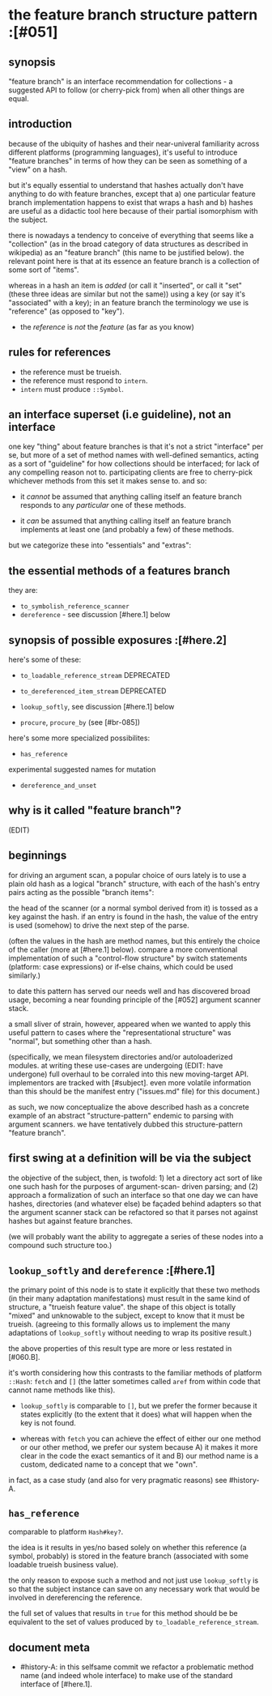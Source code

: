 # the feature branch structure pattern :[#051]

## synopsis

"feature branch" is an interface recommendation for collections -
a suggested API to follow (or cherry-pick from) when all other things
are equal.




## introduction

because of the ubiquity of hashes and their near-univeral familiarity
across different platforms (programming languages), it's useful to
introduce "feature branches" in terms of how they can be seen as
something of a "view" on a hash.

but it's equally essential to understand that hashes actually don't
have anything to do with feature branches, except that a) one particular
feature branch implementation happens to exist that wraps a hash and
b) hashes are useful as a didactic tool here because of their partial
isomorphism with the subject.

there is nowadays a tendency to conceive of everything that seems like
a "collection" (as in the broad category of data structures as described
in wikipedia) as an "feature branch" (this name to be justified below).
the relevant point here is that at its essence an feature branch is a
collection of some sort of "items".

whereas in a hash an item is *added* (or call it "inserted", or call it
"set" (these three ideas are similar but not the same)) using a key (or
say it's "associated" with a key); in an feature branch the terminology
we use is "reference" (as opposed to "key").

  - the *reference* is *not* the *feature* (as far as you know)




## rules for references

  - the reference must be trueish.
  - the reference must respond to `intern`.
  - `intern` must produce `::Symbol`.




## an interface superset (i.e guideline), not an interface

one key "thing" about feature branches is that it's not a strict
"interface" per se, but more of a set of method names with well-defined
semantics, acting as a sort of "guideline" for how collections should
be interfaced; for lack of any compelling reason not to. participating
clients are free to cherry-pick whichever methods from this set it makes
sense to. and so:

  - it *cannot* be assumed that anything calling itself an feature branch
    responds to any *particular* one of these methods.

  - it *can* be assumed that anything calling itself an feature branch
    implements at least one (and probably a few) of these methods.

but we categorize these into "essentials" and "extras":




## the essential methods of a features branch

they are:

  - `to_symbolish_reference_scanner`
  - `dereference` - see discussion [#here.1] below





## synopsis of possible exposures  :[#here.2]

here's some of these:

  - `to_loadable_reference_stream`
     DEPRECATED

  - `to_dereferenced_item_stream`
     DEPRECATED

  - `lookup_softly`, see discussion [#here.1] below

  - `procure`, `procure_by` (see [#br-085])

here's some more specialized possibilites:

  - `has_reference`

experimental suggested names for mutation

  - `dereference_and_unset`





## why is it called "feature branch"?

(EDIT)




## beginnings

for driving an argument scan, a popular choice of ours lately is
to use a plain old hash as a logical "branch" structure, with each
of the hash's entry pairs acting as the possible "branch items":

the head of the scanner (or a normal symbol derived from it) is
tossed as a key against the hash. if an entry is found in the hash,
the value of the entry is used (somehow) to drive the next step of
the parse.

(often the values in the hash are method names, but this entirely
the choice of the caller (more at [#here.1] below). compare a more conventional implementation
of such a "control-flow structure" by switch statements (platform:
case expressions) or if-else chains, which could be used similarly.)

to date this pattern has served our needs well and has discovered
broad usage, becoming a near founding principle of the [#052]
argument scanner stack.

a small sliver of strain, however, appeared when we wanted to apply
this useful pattern to cases where the "representational structure"
was "normal", but something other than a hash.

(specifically, we mean filesystem directories and/or autoloaderized
modules. at writing these use-cases are undergoing (EDIT: have undergone) full overhaul to
be corraled into this new moving-target API. implementors are tracked
with [#subject]. even more volatile information than this should be
the manifest entry ("issues.md" file) for this document.)

as such, we now conceptualize the above described hash as a concrete
example of an abstract "structure-pattern" endemic to parsing with
argument scanners. we have tentatively dubbed this structure-pattern
"feature branch".




## first swing at a definition will be via the subject

the objective of the subject, then, is twofold: 1) let a directory
act sort of like one such hash for the purposes of argument-scan-
driven parsing; and (2) approach a formalization of such an
interface so that one day we can have hashes, directories (and
whatever else) be façaded behind adapters so that the argument
scanner stack can be refactored so that it parses not against
hashes but against feature branches.

(we will probably want the ability to aggregate a series of these
nodes into a compound such structure too.)




## `lookup_softly` and `dereference` :[#here.1]

the primary point of this node is to state it explicitly that these two
methods (in their many adaptation manifestations) must result in the same
kind of structure, a "trueish feature value". the shape of this object is
totally "mixed" and unknowable to the subject, except to know that it
must be trueish. (agreeing to this formally allows us to implement the
many adaptations of `lookup_softly` without needing to wrap its positive
result.)

the above properties of this result type are more or less restated in [#060.B].

it's worth considering how this contrasts to the familiar methods of
platform `::Hash`: `fetch` and `[]` (the latter sometimes called `aref`
from within code that cannot name methods like this).

  - `lookup_softly` is comparable to `[]`, but we prefer the former
    because it states explicitly (to the extent that it does) what will
    happen when the key is not found.

  - whereas with `fetch` you can achieve the effect of either our
    one method or our other method, we prefer our system because A)
    it makes it more clear in the code the exact semantics of it
    and B) our method name is a custom, dedicated name to a concept
    that we "own".

in fact, as a case study (and also for very pragmatic reasons) see
 #history-A.




## `has_reference`

comparable to platform `Hash#key?`.

the idea is it results in yes/no based solely on whether this reference
(a symbol, probably) is stored in the feature branch (associated with
some loadable trueish business value).

the only reason to expose such a method and not just use `lookup_softly`
is so that the subject instance can save on any necessary work that would
be involved in dereferencing the reference.

the full set of values that results in `true` for this method should be
be equivalent to the set of values produced by `to_loadable_reference_stream`.




## document meta

  - #history-A: in this selfsame commit we refactor a problematic method
    name (and indeed whole interface) to make use of the standard interface
    of [#here.1].
